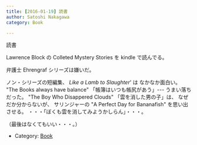 ```yaml
---
title: [2016-01-19] 読書
author: Satoshi Nakagawa
category: Book

---
```


読書

 Lawrence Block の
Colleted Mystery Stories
を kindle で読んでる。

 弁護士 Ehrengraf シリーズは嫌いだ。

 ノン・シリーズの短編集、
_Like a Lamb to Slaughter_' は
なかなか面白い。
"The Books always have balance"
「帳簿はいつも帳尻があう」---
うまい落ちだった。
"The Boy Who Disappered Clouds"
「雲を消した男の子」は、
なぜだか分からないが、
サリンジャーの "A Perfect Day for 
Bananafish" を思い出させる。
・・・「ぼくも雲を消してみようかしらん」・・・。

 （最後はなくてもいい・・・。）

- Category: [Book](https://merapano.github.io/categories.html#Book)

